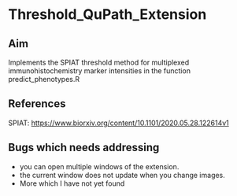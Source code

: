 # Threshold_QuPath_Extension  


## Aim
Implements the SPIAT threshold method for multiplexed immunohistochemistry marker intensities in the function predict_phenotypes.R


## References
SPIAT: https://www.biorxiv.org/content/10.1101/2020.05.28.122614v1

## Bugs which needs addressing
- you can open multiple windows of the extension.   
- the current window does not update when you change images.   
- More which I have not yet found
